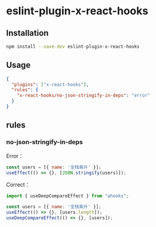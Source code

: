 # eslint-plugin-x-react-hooks

## Installation

```sh
npm install --save-dev eslint-plugin-x-react-hooks
```

## Usage

```json
{
  "plugins": ["x-react-hooks"],
  "rules": {
    "x-react-hooks/no-json-stringify-in-deps": "error"
  }
}
```

## rules

### no-json-stringify-in-deps

Error：

```jsx
const users = [{ name: '全栈紫升' }];
useEffect(() => {}, [JSON.stringify(users)]);
```

Correct：

```jsx
import { useDeepCompareEffect } from "ahooks";

const users = [{ name: '全栈紫升' }];
useEffect(() => {}, [users.length]);
useDeepCompareEffect(() => {}, [users]);
```
